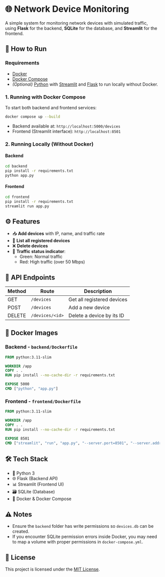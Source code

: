 # 🌐 Network Device Monitoring

A simple system for monitoring network devices with simulated traffic, using **Flask** for the backend, **SQLite** for the database, and **Streamlit** for the frontend.

## 🚀 How to Run

### Requirements

- [Docker](https://www.docker.com/)
- [Docker Compose](https://docs.docker.com/compose/)
- _(Optional)_ [Python](https://www.python.org/) with [Streamlit](https://streamlit.io/) and [Flask](https://flask.palletsprojects.com/) to run locally without Docker.

### 1. Running with Docker Compose

To start both backend and frontend services:

```bash
docker compose up --build
```

- Backend available at: `http://localhost:5000/devices`
- Frontend (Streamlit interface): `http://localhost:8501`

### 2. Running Locally (Without Docker)

#### Backend

```bash
cd backend
pip install -r requirements.txt
python app.py
```

#### Frontend

```bash
cd frontend
pip install -r requirements.txt
streamlit run app.py
```

## ⚙️ Features

- 📥 **Add devices** with IP, name, and traffic rate
- 📄 **List all registered devices**
- ❌ **Delete devices**
- 🚦 **Traffic status indicator**:
  - Green: Normal traffic
  - Red: High traffic (over 50 Mbps)

## 📁 API Endpoints

| Method | Route           | Description                |
| ------ | --------------- | -------------------------- |
| GET    | `/devices`      | Get all registered devices |
| POST   | `/devices`      | Add a new device           |
| DELETE | `/devices/<id>` | Delete a device by its ID  |

## 🐳 Docker Images

### Backend - `backend/Dockerfile`

```Dockerfile
FROM python:3.11-slim

WORKDIR /app
COPY . .
RUN pip install --no-cache-dir -r requirements.txt

EXPOSE 5000
CMD ["python", "app.py"]
```

### Frontend - `frontend/Dockerfile`

```Dockerfile
FROM python:3.11-slim

WORKDIR /app
COPY . .
RUN pip install --no-cache-dir -r requirements.txt

EXPOSE 8501
CMD ["streamlit", "run", "app.py", "--server.port=8501", "--server.address=0.0.0.0"]
```

## 🛠️ Tech Stack

- 🐍 Python 3
- 🌐 Flask (Backend API)
- 📊 Streamlit (Frontend UI)
- 🗃️ SQLite (Database)
- 🐳 Docker & Docker Compose

## ⚠️ Notes

- Ensure the `backend` folder has write permissions so `devices.db` can be created.
- If you encounter SQLite permission errors inside Docker, you may need to map a volume with proper permissions in `docker-compose.yml`.

## 📄 License

This project is licensed under the [MIT License](LICENSE).
